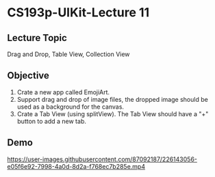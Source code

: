 #  CS193p-UIKit-Lecture 11

## Lecture Topic
Drag and Drop, Table View, Collection View

## Objective 
1. Crate a new app called EmojiArt.
2. Support drag and drop of image files, the dropped image should be used as a background for the canvas.
3. Crate a Tab View (using splitView). The Tab View should have a "+" button to add a new tab.

## Demo
https://user-images.githubusercontent.com/87092187/226143056-e05f6e92-7998-4a0d-8d2a-f768ec7b285e.mp4


